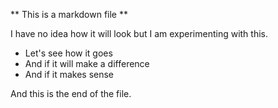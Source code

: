 ** This is a markdown file **

I have no idea how it will look but I am experimenting with this. 

* Let's see how it goes
* And if it will make a difference
* And if it makes sense

And this is the end of the file. 